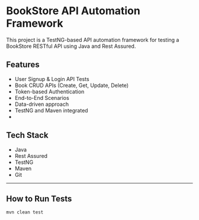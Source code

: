 # BookStore API Automation Framework

This project is a TestNG-based API automation framework for testing a BookStore RESTful API using Java and Rest Assured.

## Features

-  User Signup & Login API Tests
-  Book CRUD APIs (Create, Get, Update, Delete)
-  Token-based Authentication
-  End-to-End Scenarios
-  Data-driven approach
-  TestNG and Maven integrated
-  
## Tech Stack

- Java
- Rest Assured
- TestNG
- Maven
- Git

---

## How to Run Tests

```bash
mvn clean test
